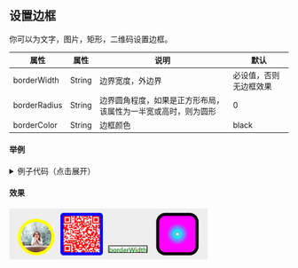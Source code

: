 ## 设置边框

你可以为文字，图片，矩形，二维码设置边框。

| 属性         | 属性   | 说明                                                           | 默认                   |
| ------------ | ------ | -------------------------------------------------------------- | ---------------------- |
| borderWidth  | String | 边界宽度，外边界                                               | 必设值，否则无边框效果 |
| borderRadius | String | 边界圆角程度，如果是正方形布局，该属性为一半宽或高时，则为圆形 | 0                      |
| borderColor  | String | 边框颜色                                                       | black                  |

#### 举例

<details><summary>例子代码（点击展开）</summary><br>

```javascript
return {
  width: '654px',
  height: '1000px',
  background: '#eee',
  views: [
    {
      type: 'image',
      url: require('./assets/avatar.png'),
      css: {
        bottom: '40px',
        left: '40px',
        borderRadius: '50px',
        borderWidth: '10px',
        borderColor: 'yellow',
        width: '100px',
        height: '100px'
      }
    },
    {
      type: 'qrcode',
      content: 'https://github.com/sunniejs/vue-canvas-poster',
      css: {
        bottom: '40px',
        left: '180px',
        color: 'red',
        borderWidth: '10px',
        borderColor: 'blue',
        width: '120px',
        height: '120px'
      }
    },
    {
      type: 'text',
      text: 'borderWidth',
      css: {
        bottom: '40px',
        right: '200px',
        color: 'green',
        borderWidth: '2px'
      }
    },
    {
      type: 'rect',
      css: {
        bottom: '40px',
        right: '40px',
        color: 'radial-gradient(rgba(0, 0, 0, 0) 5%, #0ff 15%, #f0f 60%)',
        borderRadius: '20px',
        borderWidth: '10px',
        width: '120px',
        height: '120px'
      }
    }
  ]
}
```

</details>

#### 效果

![iamge](../_images/border.png)
